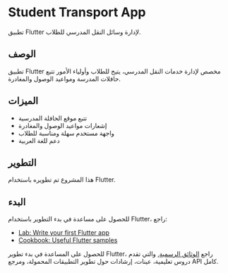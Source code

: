 # Student Transport App

تطبيق Flutter لإدارة وسائل النقل المدرسي للطلاب.

## الوصف

تطبيق Flutter مخصص لإدارة خدمات النقل المدرسي، يتيح للطلاب وأولياء الأمور تتبع حافلات المدرسة ومواعيد الوصول والمغادرة.

## الميزات

- تتبع موقع الحافلة المدرسية
- إشعارات مواعيد الوصول والمغادرة
- واجهة مستخدم سهلة ومناسبة للطلاب
- دعم للغة العربية

## التطوير

هذا المشروع تم تطويره باستخدام Flutter.

## البدء

للحصول على مساعدة في بدء التطوير باستخدام Flutter، راجع:

- [Lab: Write your first Flutter app](https://docs.flutter.dev/get-started/codelab)
- [Cookbook: Useful Flutter samples](https://docs.flutter.dev/cookbook)

للحصول على المساعدة في بدء تطوير Flutter، راجع
[الوثائق الرسمية](https://docs.flutter.dev/), والتي تقدم دروس تعليمية،
عينات، إرشادات حول تطوير التطبيقات المحمولة، ومرجع API كامل.
